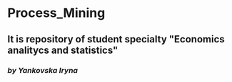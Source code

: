 # Process_Mining

## It is repository of student specialty "Economics analitycs and statistics" 
### *by Yankovska Iryna*
